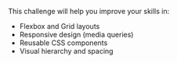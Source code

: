 This challenge will help you improve your skills in:

- Flexbox and Grid layouts
- Responsive design (media queries)
- Reusable CSS components
- Visual hierarchy and spacing
